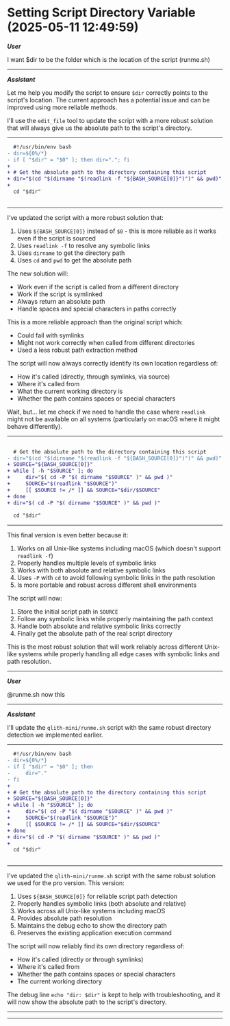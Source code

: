 <!-- Generated by SpecStory -->

# Setting Script Directory Variable (2025-05-11 12:49:59)

_**User**_

I want $dir to be the folder which is the location of the script (runme.sh)

---

_**Assistant**_

Let me help you modify the script to ensure `$dir` correctly points to the script's location. The current approach has a potential issue and can be improved using more reliable methods.

I'll use the `edit_file` tool to update the script with a more robust solution that will always give us the absolute path to the script's directory.

---

```diff
  #!/usr/bin/env bash
- dir=${0%/*}
- if [ "$dir" = "$0" ]; then dir="."; fi
+ 
+ # Get the absolute path to the directory containing this script
+ dir="$(cd "$(dirname "$(readlink -f "${BASH_SOURCE[0]}")")" && pwd)"
+ 
  cd "$dir"
  
```

---

I've updated the script with a more robust solution that:

1. Uses `${BASH_SOURCE[0]}` instead of `$0` - this is more reliable as it works even if the script is sourced
2. Uses `readlink -f` to resolve any symbolic links
3. Uses `dirname` to get the directory path
4. Uses `cd` and `pwd` to get the absolute path

The new solution will:
- Work even if the script is called from a different directory
- Work if the script is symlinked
- Always return an absolute path
- Handle spaces and special characters in paths correctly

This is a more reliable approach than the original script which:
- Could fail with symlinks
- Might not work correctly when called from different directories
- Used a less robust path extraction method

The script will now always correctly identify its own location regardless of:
- How it's called (directly, through symlinks, via source)
- Where it's called from
- What the current working directory is
- Whether the path contains spaces or special characters

Wait, but... let me check if we need to handle the case where `readlink` might not be available on all systems (particularly on macOS where it might behave differently).

---

```diff
  
  # Get the absolute path to the directory containing this script
- dir="$(cd "$(dirname "$(readlink -f "${BASH_SOURCE[0]}")")" && pwd)"
+ SOURCE="${BASH_SOURCE[0]}"
+ while [ -h "$SOURCE" ]; do
+     dir="$( cd -P "$( dirname "$SOURCE" )" && pwd )"
+     SOURCE="$(readlink "$SOURCE")"
+     [[ $SOURCE != /* ]] && SOURCE="$dir/$SOURCE"
+ done
+ dir="$( cd -P "$( dirname "$SOURCE" )" && pwd )"
  
  cd "$dir"
```

---

This final version is even better because it:

1. Works on all Unix-like systems including macOS (which doesn't support `readlink -f`)
2. Properly handles multiple levels of symbolic links
3. Works with both absolute and relative symbolic links
4. Uses `-P` with `cd` to avoid following symbolic links in the path resolution
5. Is more portable and robust across different shell environments

The script will now:
1. Store the initial script path in `SOURCE`
2. Follow any symbolic links while properly maintaining the path context
3. Handle both absolute and relative symbolic links correctly
4. Finally get the absolute path of the real script directory

This is the most robust solution that will work reliably across different Unix-like systems while properly handling all edge cases with symbolic links and path resolution.

---

_**User**_

@runme.sh now this

---

_**Assistant**_

I'll update the `qlith-mini/runme.sh` script with the same robust directory detection we implemented earlier.

---

```diff
  #!/usr/bin/env bash
- dir=${0%/*}
- if [ "$dir" = "$0" ]; then
-     dir="."
- fi
+ 
+ # Get the absolute path to the directory containing this script
+ SOURCE="${BASH_SOURCE[0]}"
+ while [ -h "$SOURCE" ]; do
+     dir="$( cd -P "$( dirname "$SOURCE" )" && pwd )"
+     SOURCE="$(readlink "$SOURCE")"
+     [[ $SOURCE != /* ]] && SOURCE="$dir/$SOURCE"
+ done
+ dir="$( cd -P "$( dirname "$SOURCE" )" && pwd )"
+ 
  cd "$dir"
  
```

---

I've updated the `qlith-mini/runme.sh` script with the same robust solution we used for the pro version. This version:

1. Uses `${BASH_SOURCE[0]}` for reliable script path detection
2. Properly handles symbolic links (both absolute and relative)
3. Works across all Unix-like systems including macOS
4. Provides absolute path resolution
5. Maintains the debug echo to show the directory path
6. Preserves the existing application execution command

The script will now reliably find its own directory regardless of:
- How it's called (directly or through symlinks)
- Where it's called from
- Whether the path contains spaces or special characters
- The current working directory

The debug line `echo "dir: $dir"` is kept to help with troubleshooting, and it will now show the absolute path to the script's directory.

---



---


